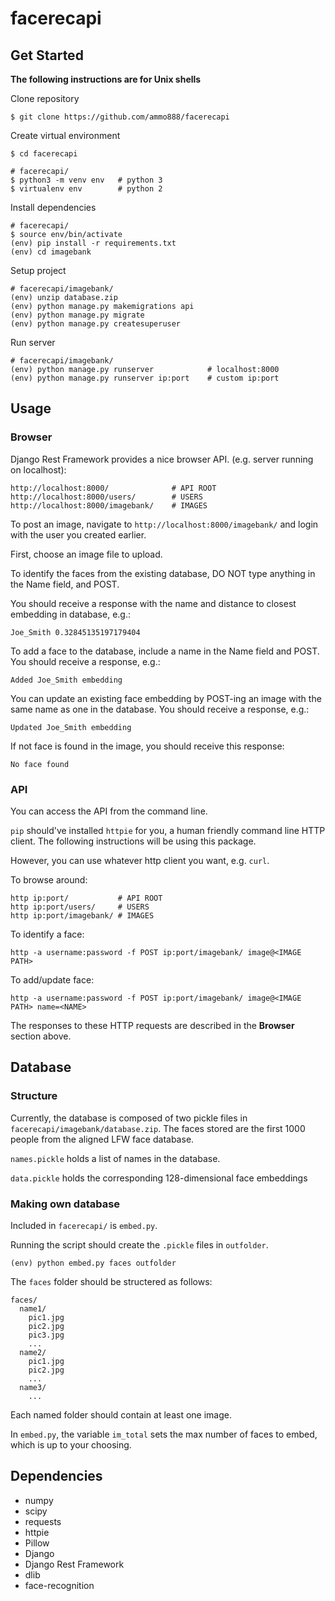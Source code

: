 # facerecapi

## Get Started
**The following instructions are for Unix shells**

Clone repository
```
$ git clone https://github.com/ammo888/facerecapi
```

Create virtual environment
```
$ cd facerecapi

# facerecapi/
$ python3 -m venv env   # python 3
$ virtualenv env        # python 2
```

Install dependencies
```
# facerecapi/
$ source env/bin/activate
(env) pip install -r requirements.txt
(env) cd imagebank
```

Setup project
```
# facerecapi/imagebank/
(env) unzip database.zip
(env) python manage.py makemigrations api
(env) python manage.py migrate
(env) python manage.py createsuperuser
```

Run server
```
# facerecapi/imagebank/
(env) python manage.py runserver            # localhost:8000
(env) python manage.py runserver ip:port    # custom ip:port
```

## Usage

### Browser

Django Rest Framework provides a nice browser API.
(e.g. server running on localhost):
```
http://localhost:8000/              # API ROOT
http://localhost:8000/users/        # USERS
http://localhost:8000/imagebank/    # IMAGES 
```
  To post an image, navigate to `http://localhost:8000/imagebank/` and login with the user you created earlier.

  First, choose an image file to upload.

  To identify the faces from the existing database, DO NOT type anything in the Name field, and POST.

  You should receive a response with the name and distance to closest embedding in database, e.g.:
  ```
  Joe_Smith 0.32845135197179404
  ```
  To add a face to the database, include a name in the Name field and POST. You should receive a response, e.g.:
  ```
  Added Joe_Smith embedding
  ```
  You can update an existing face embedding by POST-ing an image with the same name as one in the database. You should receive a response, e.g.:
  ```
  Updated Joe_Smith embedding
  ```

  If not face is found in the image, you should receive this response:
  ```
  No face found
  ```

### API
  You can access the API from the command line.

  `pip` should've installed `httpie` for you, a human friendly command line HTTP client. The following instructions will be using this package.

  However, you can use whatever http client you want, e.g. `curl`.

  To browse around:
  ```
  http ip:port/           # API ROOT
  http ip:port/users/     # USERS
  http ip:port/imagebank/ # IMAGES
  ```

  To identify a face:
  ```
  http -a username:password -f POST ip:port/imagebank/ image@<IMAGE PATH>
  ```

  To add/update face:
  ```
  http -a username:password -f POST ip:port/imagebank/ image@<IMAGE PATH> name=<NAME>
  ```

  The responses to these HTTP requests are described in the **Browser** section above.

## Database

### Structure
  Currently, the database is composed of two pickle files in `facerecapi/imagebank/database.zip`.
  The faces stored are the first 1000 people from the aligned LFW face database.

  `names.pickle` holds a list of names in the database.

  `data.pickle` holds the corresponding 128-dimensional face embeddings

### Making own database
  Included in `facerecapi/` is `embed.py`.

  Running the script should create the `.pickle` files in `outfolder`.
  ```
  (env) python embed.py faces outfolder
  ```

  The `faces` folder should be structered as follows:
  ```
  faces/
    name1/
      pic1.jpg
      pic2.jpg
      pic3.jpg
      ...
    name2/
      pic1.jpg
      pic2.jpg
      ...
    name3/
      ...
  ```
  Each named folder should contain at least one image.

  In `embed.py`, the variable `im_total` sets the max number of faces to embed, which is up to your choosing.

## Dependencies
* numpy
* scipy
* requests
* httpie
* Pillow
* Django
* Django Rest Framework
* dlib
* face-recognition
